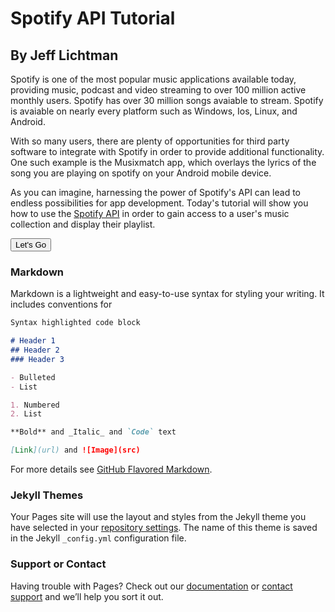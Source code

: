 # Spotify API Tutorial
## By Jeff Lichtman

Spotify is one of the most popular music applications available today, providing music, podcast and video streaming to over 100 million active monthly users. Spotify has over 30 million songs avaiable to stream. Spotify is avaiable on nearly every platform such as Windows, Ios, Linux, and Android.  

With so many users, there are plenty of opportunities for third party software to integrate with Spotify in order to provide additional functionality. One such example is the Musixmatch app, which overlays the lyrics of the song you are playing on spotify on your Android mobile device.

As you can imagine, harnessing the power of Spotify's API can lead to endless possibilities for app development. Today's tutorial will show you how to use the [Spotify API](https://developer.spotify.com/web-api/) in order to gain access to a user's music collection and display their playlist.



<button onclick="location.href = 'https://licktopia.github.io/page2';" id="myButton" class="float-left submit-button" >Let's Go</button>
### Markdown

Markdown is a lightweight and easy-to-use syntax for styling your writing. It includes conventions for

```markdown
Syntax highlighted code block

# Header 1
## Header 2
### Header 3

- Bulleted
- List

1. Numbered
2. List

**Bold** and _Italic_ and `Code` text

[Link](url) and ![Image](src)
```

For more details see [GitHub Flavored Markdown](https://guides.github.com/features/mastering-markdown/).

### Jekyll Themes

Your Pages site will use the layout and styles from the Jekyll theme you have selected in your [repository settings](https://github.com/Licktopia/licktopia.github.io/settings). The name of this theme is saved in the Jekyll `_config.yml` configuration file.

### Support or Contact

Having trouble with Pages? Check out our [documentation](https://help.github.com/categories/github-pages-basics/) or [contact support](https://github.com/contact) and we’ll help you sort it out.
